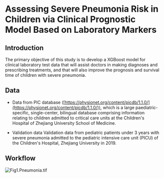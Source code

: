 # Assessing Severe Pneumonia Risk in Children via Clinical Prognostic Model Based on Laboratory Markers

## Introduction
The primary objective of this study is to develop a XGBoost model for clinical laboratory test data that will assist doctors in making diagnoses and prescribing treatments, and that will also improve the prognosis and survival time of children with severe pneumonia.

## Data

* Data from PIC database ([https://physionet.org/content/picdb/1.1.0/](https://physionet.org/content/picdb/1.1.0/)), which is a large paediatric-specific, single-center, bilingual database comprising information relating to children admitted to critical care units at  the Children's Hospital of Zhejiang University School of Medicine.

* Validation data
Validation data from pediatric patients under 3 years with severe pneumonia admitted to the pediatric intensive care unit (PICU) of the Children's Hospital, Zhejiang University in 2019. 

## Workflow
![Fig1.Pneumonia.tif](https://cdn.nlark.com/yuque/0/2024/tif/32815064/1720423865054-94aae620-2750-46ab-bca7-6e21fc00d3e7.tif?x-oss-process=image/format,png#averageHue=%234a9fb8&clientId=ub0e44382-f9af-4&from=drop&id=ua884b8f2&originHeight=1200&originWidth=3000&originalType=binary&ratio=1&rotation=0&showTitle=false&size=1800720&status=done&style=none&taskId=uc213d197-b698-43d4-bed4-c3cb9e2f14c&title=)
